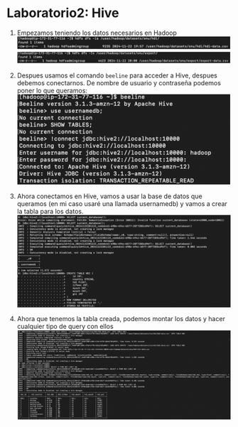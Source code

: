 # Laboratorio2: Hive

1. Empezamos teniendo los datos necesarios en Hadoop
![dataset3](imagenes/dataset3.png)

2. Despues usamos el comando ```beeline``` para acceder a Hive, despues debemos conectarnos. De nombre de usuario y contraseña podemos poner lo que queramos:
![conexionHive](imagenes/conexionHive.png)

3. Ahora conectamos en Hive, vamos a usar la base de datos que queramos (en mi caso usaré una llamada usernamedb) y vamos a crear la tabla para los datos.
![basedatos](imagenes/basedatos.png)

4. Ahora que tenemos la tabla creada, podemos montar los datos y hacer cualquier tipo de query con ellos
![datosMontados](imagenes/datosMontados.png)